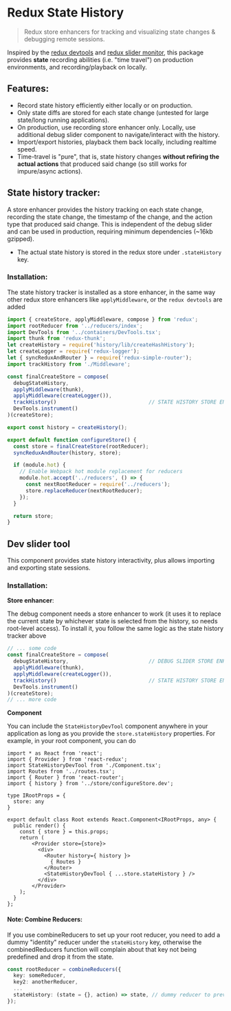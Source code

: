 Redux State History
===================

> Redux store enhancers for tracking and visualizing state changes & debugging remote sessions.

Inspired by the [redux devtools](https://github.com/gaearon/redux-devtools) and [redux slider monitor](https://github.com/calesce/redux-slider-monitor), this package
provides **state** recording abilities (i.e. "time travel") on production environments, and recording/playback on locally.

## Features:

- Record state history efficiently either locally or on production.
- Only state diffs are stored for each state change (untested for large state/long running applications).
- On production, use recording store enhancer only. Locally, use additional debug slider component to navigate/interact with the history.
- Import/export histories, playback them back locally, including realtime speed.
- Time-travel is "pure", that is, state history changes **without refiring the actual actions** that produced said change (so still works for impure/async actions).

## State history tracker:

A store enhancer provides the history tracking on each state change, recording the state change, the timestamp of the change, and the action type that produced said change.
This is independent of the debug slider and can be used in production, requiring minimum dependencies (~16kb gzipped).

- The actual state history is stored in the redux store under `.stateHistory` key.

### Installation:

The state history tracker is installed as a store enhancer, in the same way other redux store enhancers like `applyMiddleware`, or the `redux devtools` are added

```ts
import { createStore, applyMiddleware, compose } from 'redux';
import rootReducer from '../reducers/index';
import DevTools from '../containers/DevTools.tsx';
import thunk from 'redux-thunk';
let createHistory = require('history/lib/createHashHistory');
let createLogger = require('redux-logger');
let { syncReduxAndRouter } = require('redux-simple-router');
import trackHistory from './Middleware';

const finalCreateStore = compose(
  debugStateHistory,
  applyMiddleware(thunk),
  applyMiddleware(createLogger()),
  trackHistory()                              // STATE HISTORY STORE ENHANCER
  DevTools.instrument()
)(createStore);

export const history = createHistory();

export default function configureStore() {
  const store = finalCreateStore(rootReducer);
  syncReduxAndRouter(history, store);

  if (module.hot) {
    // Enable Webpack hot module replacement for reducers
    module.hot.accept('../reducers', () => {
      const nextRootReducer = require('../reducers');
      store.replaceReducer(nextRootReducer);
    });
  }

  return store;
}
```

## Dev slider tool

This component provides state history interactivity, plus allows importing and exporting state sessions.

### Installation:

**Store enhancer**:

The debug component needs a store enhancer to work (it uses it to replace the current state by whichever state is selected from the history, so needs root-level access).
To install it, you follow the same logic as the state history tracker above

```ts
// ... some code
const finalCreateStore = compose(
  debugStateHistory,                          // DEBUG SLIDER STORE ENHANCER
  applyMiddleware(thunk),
  applyMiddleware(createLogger()),
  trackHistory()                              // STATE HISTORY STORE ENHANCER
  DevTools.instrument()
)(createStore);
// ... more code
```

**Component**

You can include the `StateHistoryDevTool` component anywhere in your application as long as you provide the `store.stateHistory` properties. For example, in your
root component, you can do

```tsx
import * as React from 'react';
import { Provider } from 'react-redux';
import StateHistoryDevTool from './Component.tsx';
import Routes from '../routes.tsx';
import { Router } from 'react-router';
import { history } from '../store/configureStore.dev';

type IRootProps = {
  store: any
}

export default class Root extends React.Component<IRootProps, any> {
  public render() {
    const { store } = this.props;
    return (
        <Provider store={store}>
          <div>
            <Router history={ history }>
              { Routes }
            </Router>
            <StateHistoryDevTool { ...store.stateHistory } />
          </div>
        </Provider>
    );
  }
};
```

#### Note: Combine Reducers:

If you use combineReducers to set up your root reducer, you need to add a dummy "identity" reducer under the `stateHistory` key, otherwise the combinedReducers function will complain
about that key not being predefined and drop it from the state.

```ts
const rootReducer = combineReducers({
  key: someReducer,
  key2: anotherReducer,
  ...
  stateHistory: (state = {}, action) => state, // dummy reducer to prevent combineReducers checks from throwing error
});
```

